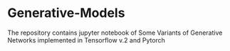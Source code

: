 # Generative-Models

The repository contains jupyter notebook of Some Variants of Generative Networks implemented in Tensorflow v.2 and Pytorch
